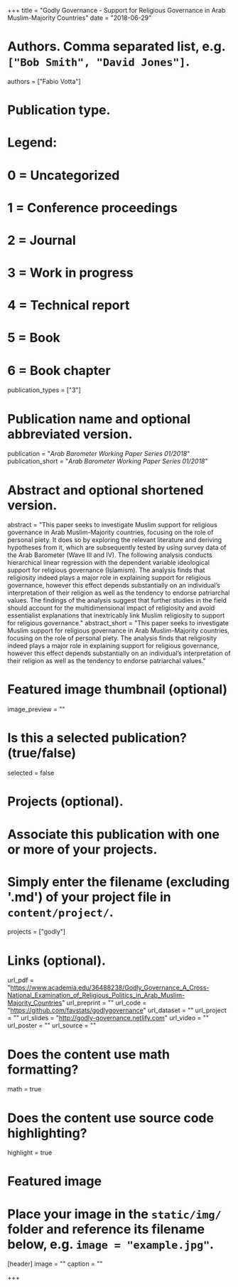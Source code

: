 +++
title = "Godly Governance - Support for Religious Governance in Arab Muslim-Majority Countries"
date = "2018-06-29"

# Authors. Comma separated list, e.g. `["Bob Smith", "David Jones"]`.
authors = ["Fabio Votta"]

# Publication type.
# Legend:
# 0 = Uncategorized
# 1 = Conference proceedings
# 2 = Journal
# 3 = Work in progress
# 4 = Technical report
# 5 = Book
# 6 = Book chapter
publication_types = ["3"]

# Publication name and optional abbreviated version.
publication = "*Arab Barometer Working Paper Series 01/2018*"
publication_short = "*Arab Barometer Working Paper Series 01/2018*"

# Abstract and optional shortened version.
abstract = "This paper seeks to investigate Muslim support for religious governance in Arab Muslim-Majority countries, focusing on the role of personal piety. It does so by exploring the relevant literature and deriving hypotheses from it, which are subsequently tested by using survey data of the Arab Barometer (Wave III and IV). The following analysis conducts hierarchical linear regression with the dependent variable ideological support for religious governance (Islamism). The analysis finds that religiosity indeed plays a major role in explaining support for religious governance, however this effect depends substantially on an individual’s interpretation of their religion as well as the tendency to endorse patriarchal values. The findings of the analysis suggest that further studies in the field should account for the multidimensional impact of religiosity and avoid essentialist explanations that inextricably link Muslim religiosity to support for religious governance."
abstract_short = "This paper seeks to investigate Muslim support for religious governance in Arab Muslim-Majority countries, focusing on the role of personal piety. The analysis finds that religiosity indeed plays a major role in explaining support for religious governance, however this effect depends substantially on an individual’s interpretation of their religion as well as the tendency to endorse patriarchal values."

# Featured image thumbnail (optional)
image_preview = ""

# Is this a selected publication? (true/false)
selected = false

# Projects (optional).
#   Associate this publication with one or more of your projects.
#   Simply enter the filename (excluding '.md') of your project file in `content/project/`.
projects = ["godly"]

# Links (optional).
url_pdf = "https://www.academia.edu/36488238/Godly_Governance_A_Cross-National_Examination_of_Religious_Politics_in_Arab_Muslim-Majority_Countries"
url_preprint = ""
url_code = "https://github.com/favstats/godlygovernance"
url_dataset = ""
url_project = ""
url_slides = "http://godly-governance.netlify.com"
url_video = ""
url_poster = ""
url_source = ""

# Does the content use math formatting?
math = true

# Does the content use source code highlighting?
highlight = true

# Featured image
# Place your image in the `static/img/` folder and reference its filename below, e.g. `image = "example.jpg"`.
[header]
image = ""
caption = ""

+++

